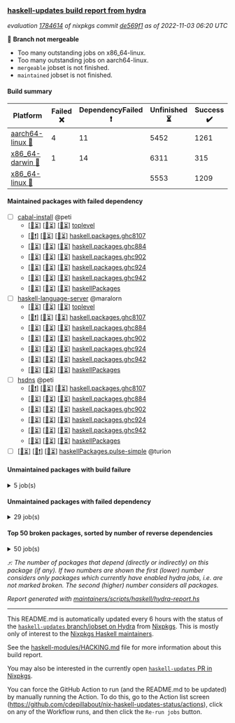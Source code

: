 ### [haskell-updates build report from hydra](https://hydra.nixos.org/jobset/nixpkgs/haskell-updates)
*evaluation [1784614](https://hydra.nixos.org/eval/1784614) of nixpkgs commit [de569f1](https://github.com/NixOS/nixpkgs/commits/de569f1921855ec20c25c9d464b8ba6317c7cc75) as of 2022-11-03 06:20 UTC*

:red_circle: **Branch not mergeable**
  * Too many outstanding jobs on x86_64-linux.
  * Too many outstanding jobs on aarch64-linux.
  * `mergeable` jobset is not finished.
  * `maintained` jobset is not finished.

#### Build summary

 | Platform | Failed :x: | DependencyFailed :heavy_exclamation_mark: | Unfinished :hourglass_flowing_sand: | Success :heavy_check_mark: | 
 | --- | --- | --- | --- | --- | 
 | [aarch64-linux :iphone:](https://hydra.nixos.org/eval/1784614?filter=.aarch64-linux) | 4 | 11 | 5452 | 1261 | 
 | [x86_64-darwin :apple:](https://hydra.nixos.org/eval/1784614?filter=.x86_64-darwin) | 1 | 14 | 6311 | 315 | 
 | [x86_64-linux :penguin:](https://hydra.nixos.org/eval/1784614?filter=.x86_64-linux) |  |  | 5553 | 1209 | 
#### Maintained packages with failed dependency
- [ ] [cabal-install](https://hydra.nixos.org/eval/1784614?filter=cabal-install) @peti
  - [[:iphone::hourglass_flowing_sand:]](https://hydra.nixos.org/build/197597796) [[:apple::hourglass_flowing_sand:]](https://hydra.nixos.org/build/197599273) [[:penguin::hourglass_flowing_sand:]](https://hydra.nixos.org/build/197595110) [toplevel](https://hydra.nixos.org/eval/1784614?filter=cabal-install)
  - [[:iphone::heavy_exclamation_mark:]](https://hydra.nixos.org/build/197585524) [[:apple::hourglass_flowing_sand:]](https://hydra.nixos.org/build/197604379) [[:penguin::hourglass_flowing_sand:]](https://hydra.nixos.org/build/197593752) [haskell.packages.ghc8107](https://hydra.nixos.org/eval/1784614?filter=haskell.packages.ghc8107.cabal-install)
  - [[:iphone::hourglass_flowing_sand:]](https://hydra.nixos.org/build/197594172) [[:apple::hourglass_flowing_sand:]](https://hydra.nixos.org/build/197598921) [[:penguin::hourglass_flowing_sand:]](https://hydra.nixos.org/build/197585728) [haskell.packages.ghc884](https://hydra.nixos.org/eval/1784614?filter=haskell.packages.ghc884.cabal-install)
  - [[:iphone::hourglass_flowing_sand:]](https://hydra.nixos.org/build/197595113) [[:apple::hourglass_flowing_sand:]](https://hydra.nixos.org/build/197595480) [[:penguin::hourglass_flowing_sand:]](https://hydra.nixos.org/build/197591709) [haskell.packages.ghc902](https://hydra.nixos.org/eval/1784614?filter=haskell.packages.ghc902.cabal-install)
  - [[:iphone::hourglass_flowing_sand:]](https://hydra.nixos.org/build/197594815) [[:apple::hourglass_flowing_sand:]](https://hydra.nixos.org/build/197593150) [[:penguin::hourglass_flowing_sand:]](https://hydra.nixos.org/build/197604521) [haskell.packages.ghc924](https://hydra.nixos.org/eval/1784614?filter=haskell.packages.ghc924.cabal-install)
  - [[:iphone::hourglass_flowing_sand:]](https://hydra.nixos.org/build/197593821) [[:apple::hourglass_flowing_sand:]](https://hydra.nixos.org/build/197591195) [[:penguin::hourglass_flowing_sand:]](https://hydra.nixos.org/build/197588886) [haskell.packages.ghc942](https://hydra.nixos.org/eval/1784614?filter=haskell.packages.ghc942.cabal-install)
  - [[:iphone::hourglass_flowing_sand:]](https://hydra.nixos.org/build/197603074) [[:apple::hourglass_flowing_sand:]](https://hydra.nixos.org/build/197599502) [[:penguin::hourglass_flowing_sand:]](https://hydra.nixos.org/build/197602032) [haskellPackages](https://hydra.nixos.org/eval/1784614?filter=haskellPackages.cabal-install)
- [ ] [haskell-language-server](https://hydra.nixos.org/eval/1784614?filter=haskell-language-server) @maralorn
  - [[:iphone::hourglass_flowing_sand:]](https://hydra.nixos.org/build/197590316) [[:apple::hourglass_flowing_sand:]](https://hydra.nixos.org/build/197587500) [[:penguin::hourglass_flowing_sand:]](https://hydra.nixos.org/build/197592539) [toplevel](https://hydra.nixos.org/eval/1784614?filter=haskell-language-server)
  - [[:iphone::heavy_exclamation_mark:]](https://hydra.nixos.org/build/197586850) [[:apple::hourglass_flowing_sand:]](https://hydra.nixos.org/build/197604199) [[:penguin::hourglass_flowing_sand:]](https://hydra.nixos.org/build/197587720) [haskell.packages.ghc8107](https://hydra.nixos.org/eval/1784614?filter=haskell.packages.ghc8107.haskell-language-server)
  - [[:iphone::hourglass_flowing_sand:]](https://hydra.nixos.org/build/197596785) [[:apple::hourglass_flowing_sand:]](https://hydra.nixos.org/build/197594490) [[:penguin::hourglass_flowing_sand:]](https://hydra.nixos.org/build/197604383) [haskell.packages.ghc884](https://hydra.nixos.org/eval/1784614?filter=haskell.packages.ghc884.haskell-language-server)
  - [[:iphone::hourglass_flowing_sand:]](https://hydra.nixos.org/build/197594806) [[:apple::hourglass_flowing_sand:]](https://hydra.nixos.org/build/197597070) [[:penguin::hourglass_flowing_sand:]](https://hydra.nixos.org/build/197592384) [haskell.packages.ghc902](https://hydra.nixos.org/eval/1784614?filter=haskell.packages.ghc902.haskell-language-server)
  - [[:iphone::hourglass_flowing_sand:]](https://hydra.nixos.org/build/197601150) [[:apple::hourglass_flowing_sand:]](https://hydra.nixos.org/build/197589677) [[:penguin::hourglass_flowing_sand:]](https://hydra.nixos.org/build/197603410) [haskell.packages.ghc924](https://hydra.nixos.org/eval/1784614?filter=haskell.packages.ghc924.haskell-language-server)
  - [[:iphone::hourglass_flowing_sand:]](https://hydra.nixos.org/build/197588630) [[:apple::hourglass_flowing_sand:]](https://hydra.nixos.org/build/197601896) [[:penguin::hourglass_flowing_sand:]](https://hydra.nixos.org/build/197598167) [haskell.packages.ghc942](https://hydra.nixos.org/eval/1784614?filter=haskell.packages.ghc942.haskell-language-server)
  - [[:iphone::hourglass_flowing_sand:]](https://hydra.nixos.org/build/197594618) [[:apple::hourglass_flowing_sand:]](https://hydra.nixos.org/build/197587385) [[:penguin::hourglass_flowing_sand:]](https://hydra.nixos.org/build/197589952) [haskellPackages](https://hydra.nixos.org/eval/1784614?filter=haskellPackages.haskell-language-server)
- [ ] [hsdns](https://hydra.nixos.org/eval/1784614?filter=hsdns) @peti
  - [[:iphone::heavy_exclamation_mark:]](https://hydra.nixos.org/build/197585781) [[:apple::hourglass_flowing_sand:]](https://hydra.nixos.org/build/197601154) [[:penguin::hourglass_flowing_sand:]](https://hydra.nixos.org/build/197586759) [haskell.packages.ghc8107](https://hydra.nixos.org/eval/1784614?filter=haskell.packages.ghc8107.hsdns)
  - [[:iphone::hourglass_flowing_sand:]](https://hydra.nixos.org/build/197597155) [[:apple::hourglass_flowing_sand:]](https://hydra.nixos.org/build/197602006) [[:penguin::hourglass_flowing_sand:]](https://hydra.nixos.org/build/197591843) [haskell.packages.ghc884](https://hydra.nixos.org/eval/1784614?filter=haskell.packages.ghc884.hsdns)
  - [[:iphone::hourglass_flowing_sand:]](https://hydra.nixos.org/build/197595879) [[:apple::hourglass_flowing_sand:]](https://hydra.nixos.org/build/197593336) [[:penguin::hourglass_flowing_sand:]](https://hydra.nixos.org/build/197597318) [haskell.packages.ghc902](https://hydra.nixos.org/eval/1784614?filter=haskell.packages.ghc902.hsdns)
  - [[:iphone::hourglass_flowing_sand:]](https://hydra.nixos.org/build/197598340) [[:apple::hourglass_flowing_sand:]](https://hydra.nixos.org/build/197601885) [[:penguin::hourglass_flowing_sand:]](https://hydra.nixos.org/build/197589631) [haskell.packages.ghc924](https://hydra.nixos.org/eval/1784614?filter=haskell.packages.ghc924.hsdns)
  - [[:iphone::hourglass_flowing_sand:]](https://hydra.nixos.org/build/197604376) [[:apple::hourglass_flowing_sand:]](https://hydra.nixos.org/build/197585320) [[:penguin::hourglass_flowing_sand:]](https://hydra.nixos.org/build/197590267) [haskell.packages.ghc942](https://hydra.nixos.org/eval/1784614?filter=haskell.packages.ghc942.hsdns)
  - [[:iphone::hourglass_flowing_sand:]](https://hydra.nixos.org/build/197603348) [[:apple::hourglass_flowing_sand:]](https://hydra.nixos.org/build/197598605) [[:penguin::hourglass_flowing_sand:]](https://hydra.nixos.org/build/197598313) [haskellPackages](https://hydra.nixos.org/eval/1784614?filter=haskellPackages.hsdns)
- [ ] [[:iphone::hourglass_flowing_sand:]](https://hydra.nixos.org/build/197593366) [[:apple::heavy_exclamation_mark:]](https://hydra.nixos.org/build/197584911) [[:penguin::hourglass_flowing_sand:]](https://hydra.nixos.org/build/197599716) [haskellPackages.pulse-simple](https://hydra.nixos.org/eval/1784614?filter=haskellPackages.pulse-simple) @turion
#### Unmaintained packages with build failure
<details><summary>5 job(s) </summary>

- [ ] [[:iphone::x:]](https://hydra.nixos.org/build/197587824) [[:apple::hourglass_flowing_sand:]](https://hydra.nixos.org/build/197599204) [[:penguin::heavy_check_mark:]](https://hydra.nixos.org/build/197586826) [haskellPackages.hw-json-simd](https://hydra.nixos.org/eval/1784614?filter=haskellPackages.hw-json-simd)  :arrow_heading_up: 4 | 8
- [ ] [[:iphone::x:]](https://hydra.nixos.org/build/197584819) [[:apple::hourglass_flowing_sand:]](https://hydra.nixos.org/build/197590689) [[:penguin::hourglass_flowing_sand:]](https://hydra.nixos.org/build/197604826) [haskellPackages.freetype2](https://hydra.nixos.org/eval/1784614?filter=haskellPackages.freetype2)  :arrow_heading_up: 1 | 8
- [ ] [[:iphone::hourglass_flowing_sand:]](https://hydra.nixos.org/build/197592972) [[:apple::x:]](https://hydra.nixos.org/build/197587269) [[:penguin::hourglass_flowing_sand:]](https://hydra.nixos.org/build/197594512) [haskellPackages.epub-tools](https://hydra.nixos.org/eval/1784614?filter=haskellPackages.epub-tools) 
- [ ] [[:iphone::x:]](https://hydra.nixos.org/build/197584871) [[:apple::hourglass_flowing_sand:]](https://hydra.nixos.org/build/197592679) [[:penguin::hourglass_flowing_sand:]](https://hydra.nixos.org/build/197590968) [haskellPackages.jammittools](https://hydra.nixos.org/eval/1784614?filter=haskellPackages.jammittools) 
- [ ] [[:iphone::x:]](https://hydra.nixos.org/build/197587454) [[:apple::hourglass_flowing_sand:]](https://hydra.nixos.org/build/197600912) [[:penguin::hourglass_flowing_sand:]](https://hydra.nixos.org/build/197591429) [haskellPackages.wiringPi](https://hydra.nixos.org/eval/1784614?filter=haskellPackages.wiringPi) 
</details>

#### Unmaintained packages with failed dependency
<details><summary>29 job(s) </summary>

- [ ] [[:iphone::heavy_exclamation_mark:]](https://hydra.nixos.org/build/197585744) [[:apple::hourglass_flowing_sand:]](https://hydra.nixos.org/build/197596133) [[:penguin::hourglass_flowing_sand:]](https://hydra.nixos.org/build/197591160) [haskellPackages.PrimitiveArray](https://hydra.nixos.org/eval/1784614?filter=haskellPackages.PrimitiveArray)  :arrow_heading_up: 4 | 35
- [ ] [[:iphone::hourglass_flowing_sand:]](https://hydra.nixos.org/build/197598973) [[:apple::heavy_exclamation_mark:]](https://hydra.nixos.org/build/197585582) [[:penguin::hourglass_flowing_sand:]](https://hydra.nixos.org/build/197597478) [haskellPackages.gi-gstbase](https://hydra.nixos.org/eval/1784614?filter=haskellPackages.gi-gstbase)  :arrow_heading_up: 2 | 6
- [ ] [[:iphone::heavy_exclamation_mark:]](https://hydra.nixos.org/build/197586425) [[:apple::hourglass_flowing_sand:]](https://hydra.nixos.org/build/197586492) [[:penguin::hourglass_flowing_sand:]](https://hydra.nixos.org/build/197599102) [haskellPackages.BiobaseENA](https://hydra.nixos.org/eval/1784614?filter=haskellPackages.BiobaseENA)  :arrow_heading_up: 1 | 18
- [ ] [[:iphone::heavy_check_mark:]](https://hydra.nixos.org/build/197586760) [[:apple::heavy_exclamation_mark:]](https://hydra.nixos.org/build/197587483) [[:penguin::heavy_check_mark:]](https://hydra.nixos.org/build/197586335) [haskellPackages.hsndfile-vector](https://hydra.nixos.org/eval/1784614?filter=haskellPackages.hsndfile-vector)  :arrow_heading_up: 1 | 4
- [ ] [hoogle](https://hydra.nixos.org/eval/1784614?filter=hoogle)  :arrow_heading_up: 1 | 3
  - [[:iphone::heavy_exclamation_mark:]](https://hydra.nixos.org/build/197586008) [[:apple::hourglass_flowing_sand:]](https://hydra.nixos.org/build/197591621) [[:penguin::hourglass_flowing_sand:]](https://hydra.nixos.org/build/197602053) [haskell.packages.ghc8107](https://hydra.nixos.org/eval/1784614?filter=haskell.packages.ghc8107.hoogle)
  - [[:iphone::hourglass_flowing_sand:]](https://hydra.nixos.org/build/197602234) [[:apple::hourglass_flowing_sand:]](https://hydra.nixos.org/build/197588422) [[:penguin::hourglass_flowing_sand:]](https://hydra.nixos.org/build/197587870) [haskell.packages.ghc884](https://hydra.nixos.org/eval/1784614?filter=haskell.packages.ghc884.hoogle)
  - [[:iphone::hourglass_flowing_sand:]](https://hydra.nixos.org/build/197589365) [[:apple::hourglass_flowing_sand:]](https://hydra.nixos.org/build/197598551) [[:penguin::heavy_check_mark:]](https://hydra.nixos.org/build/197587559) [haskell.packages.ghc902](https://hydra.nixos.org/eval/1784614?filter=haskell.packages.ghc902.hoogle)
  - [[:iphone::hourglass_flowing_sand:]](https://hydra.nixos.org/build/197601315) [[:apple::hourglass_flowing_sand:]](https://hydra.nixos.org/build/197599884) [[:penguin::hourglass_flowing_sand:]](https://hydra.nixos.org/build/197594138) [haskell.packages.ghc924](https://hydra.nixos.org/eval/1784614?filter=haskell.packages.ghc924.hoogle)
  - [[:iphone::hourglass_flowing_sand:]](https://hydra.nixos.org/build/197594584) [[:apple::hourglass_flowing_sand:]](https://hydra.nixos.org/build/197588847) [[:penguin::hourglass_flowing_sand:]](https://hydra.nixos.org/build/197591095) [haskell.packages.ghc942](https://hydra.nixos.org/eval/1784614?filter=haskell.packages.ghc942.hoogle)
  - [[:iphone::heavy_check_mark:]](https://hydra.nixos.org/build/197585304) [[:apple::hourglass_flowing_sand:]](https://hydra.nixos.org/build/197590532) [[:penguin::heavy_check_mark:]](https://hydra.nixos.org/build/197586386) [haskellPackages](https://hydra.nixos.org/eval/1784614?filter=haskellPackages.hoogle)
- [ ] [[:iphone::heavy_exclamation_mark:]](https://hydra.nixos.org/build/197585553) [[:apple::hourglass_flowing_sand:]](https://hydra.nixos.org/build/197587447) [[:penguin::hourglass_flowing_sand:]](https://hydra.nixos.org/build/197597128) [haskellPackages.http3](https://hydra.nixos.org/eval/1784614?filter=haskellPackages.http3)  :arrow_heading_up: 1 | 1
- [ ] [[:iphone::heavy_exclamation_mark:]](https://hydra.nixos.org/build/197587550) [[:apple::hourglass_flowing_sand:]](https://hydra.nixos.org/build/197585756) [[:penguin::hourglass_flowing_sand:]](https://hydra.nixos.org/build/197597460) [haskellPackages.BiobaseFasta](https://hydra.nixos.org/eval/1784614?filter=haskellPackages.BiobaseFasta)  :arrow_heading_up: 0 | 3
- [ ] [[:iphone::hourglass_flowing_sand:]](https://hydra.nixos.org/build/197601737) [[:apple::heavy_exclamation_mark:]](https://hydra.nixos.org/build/197588269) [[:penguin::hourglass_flowing_sand:]](https://hydra.nixos.org/build/197594366) [haskellPackages.diagrams-graphviz](https://hydra.nixos.org/eval/1784614?filter=haskellPackages.diagrams-graphviz)  :arrow_heading_up: 0 | 2
- [ ] [[:iphone::hourglass_flowing_sand:]](https://hydra.nixos.org/build/197604995) [[:apple::heavy_exclamation_mark:]](https://hydra.nixos.org/build/197587883) [[:penguin::hourglass_flowing_sand:]](https://hydra.nixos.org/build/197604550) [haskellPackages.qtah-cpp-qt5](https://hydra.nixos.org/eval/1784614?filter=haskellPackages.qtah-cpp-qt5)  :arrow_heading_up: 0 | 1
- [ ] [[:iphone::heavy_check_mark:]](https://hydra.nixos.org/build/197585946) [[:apple::heavy_exclamation_mark:]](https://hydra.nixos.org/build/197586282) [[:penguin::hourglass_flowing_sand:]](https://hydra.nixos.org/build/197603617) [haskellPackages.GLHUI](https://hydra.nixos.org/eval/1784614?filter=haskellPackages.GLHUI) 
- [ ] [[:iphone::hourglass_flowing_sand:]](https://hydra.nixos.org/build/197595967) [[:apple::heavy_exclamation_mark:]](https://hydra.nixos.org/build/197588095) [[:penguin::hourglass_flowing_sand:]](https://hydra.nixos.org/build/197597163) [haskellPackages.align-audio](https://hydra.nixos.org/eval/1784614?filter=haskellPackages.align-audio) 
- [ ] [bootGhcjs](https://hydra.nixos.org/eval/1784614?filter=bootGhcjs) 
  - [[:iphone::heavy_exclamation_mark:]](https://hydra.nixos.org/build/197588065) [[:apple::hourglass_flowing_sand:]](https://hydra.nixos.org/build/197593916) [[:penguin::hourglass_flowing_sand:]](https://hydra.nixos.org/build/197600772) [haskell.compiler.ghcjs](https://hydra.nixos.org/eval/1784614?filter=haskell.compiler.ghcjs.bootGhcjs)
  - [[:iphone::hourglass_flowing_sand:]](https://hydra.nixos.org/build/197604031) [[:apple::hourglass_flowing_sand:]](https://hydra.nixos.org/build/197593931) [[:penguin::hourglass_flowing_sand:]](https://hydra.nixos.org/build/197587261) [haskell.compiler.ghcjs810](https://hydra.nixos.org/eval/1784614?filter=haskell.compiler.ghcjs810.bootGhcjs)
- [ ] [[:iphone::hourglass_flowing_sand:]](https://hydra.nixos.org/build/197596732) [[:apple::heavy_exclamation_mark:]](https://hydra.nixos.org/build/197584917) [[:penguin::hourglass_flowing_sand:]](https://hydra.nixos.org/build/197598581) [haskellPackages.debug-me](https://hydra.nixos.org/eval/1784614?filter=haskellPackages.debug-me) 
- [ ] [[:iphone::heavy_exclamation_mark:]](https://hydra.nixos.org/build/197587376) [[:apple::hourglass_flowing_sand:]](https://hydra.nixos.org/build/197590354) [[:penguin::hourglass_flowing_sand:]](https://hydra.nixos.org/build/197593262) [haskellPackages.easytensor-vulkan](https://hydra.nixos.org/eval/1784614?filter=haskellPackages.easytensor-vulkan) 
- [ ] [[:apple::heavy_exclamation_mark:]](https://hydra.nixos.org/build/197587461) [[:penguin::heavy_check_mark:]](https://hydra.nixos.org/build/197587694) [haskellPackages.mplayer-spot](https://hydra.nixos.org/eval/1784614?filter=haskellPackages.mplayer-spot) 
- [ ] [[:iphone::hourglass_flowing_sand:]](https://hydra.nixos.org/build/197597907) [[:apple::heavy_exclamation_mark:]](https://hydra.nixos.org/build/197586657) [[:penguin::hourglass_flowing_sand:]](https://hydra.nixos.org/build/197599546) [haskellPackages.network-messagepack-rpc-websocket](https://hydra.nixos.org/eval/1784614?filter=haskellPackages.network-messagepack-rpc-websocket) 
- [ ] [[:iphone::hourglass_flowing_sand:]](https://hydra.nixos.org/build/197589491) [[:apple::heavy_exclamation_mark:]](https://hydra.nixos.org/build/197586346) [[:penguin::hourglass_flowing_sand:]](https://hydra.nixos.org/build/197598316) [haskellPackages.prettyprinter-graphviz](https://hydra.nixos.org/eval/1784614?filter=haskellPackages.prettyprinter-graphviz) 
- [ ] [[:iphone::hourglass_flowing_sand:]](https://hydra.nixos.org/build/197594155) [[:apple::heavy_exclamation_mark:]](https://hydra.nixos.org/build/197585475) [[:penguin::hourglass_flowing_sand:]](https://hydra.nixos.org/build/197603548) [haskellPackages.proteaaudio-sdl](https://hydra.nixos.org/eval/1784614?filter=haskellPackages.proteaaudio-sdl) 
- [ ] [[:iphone::hourglass_flowing_sand:]](https://hydra.nixos.org/build/197590837) [[:apple::heavy_exclamation_mark:]](https://hydra.nixos.org/build/197585360) [[:penguin::hourglass_flowing_sand:]](https://hydra.nixos.org/build/197603839) [haskellPackages.stm-actor](https://hydra.nixos.org/eval/1784614?filter=haskellPackages.stm-actor) 
- [ ] [[:iphone::heavy_exclamation_mark:]](https://hydra.nixos.org/build/197585180) [[:apple::hourglass_flowing_sand:]](https://hydra.nixos.org/build/197602544) [[:penguin::hourglass_flowing_sand:]](https://hydra.nixos.org/build/197591298) [haskellPackages.unicode-names](https://hydra.nixos.org/eval/1784614?filter=haskellPackages.unicode-names) 
- [ ] [[:iphone::hourglass_flowing_sand:]](https://hydra.nixos.org/build/197590723) [[:apple::heavy_exclamation_mark:]](https://hydra.nixos.org/build/197586443) [[:penguin::hourglass_flowing_sand:]](https://hydra.nixos.org/build/197603281) [haskellPackages.zbar](https://hydra.nixos.org/eval/1784614?filter=haskellPackages.zbar) 
</details>

#### Top 50 broken packages, sorted by number of reverse dependencies
<details><summary>50 job(s) </summary>

[amazonka-core](https://packdeps.haskellers.com/reverse/amazonka-core) :arrow_heading_up: 185  
[gogol-core](https://packdeps.haskellers.com/reverse/gogol-core) :arrow_heading_up: 184  
[haskell98](https://packdeps.haskellers.com/reverse/haskell98) :arrow_heading_up: 153  
[enumerator](https://packdeps.haskellers.com/reverse/enumerator) :arrow_heading_up: 56  
[util](https://packdeps.haskellers.com/reverse/util) :arrow_heading_up: 49  
[derive](https://packdeps.haskellers.com/reverse/derive) :arrow_heading_up: 48  
[amazonka](https://packdeps.haskellers.com/reverse/amazonka) :arrow_heading_up: 43  
[accelerate](https://packdeps.haskellers.com/reverse/accelerate) :arrow_heading_up: 42  
[parseargs](https://packdeps.haskellers.com/reverse/parseargs) :arrow_heading_up: 42  
[MonadCatchIO-transformers](https://packdeps.haskellers.com/reverse/MonadCatchIO-transformers) :arrow_heading_up: 41  
[data-lens](https://packdeps.haskellers.com/reverse/data-lens) :arrow_heading_up: 33  
[rank1dynamic](https://packdeps.haskellers.com/reverse/rank1dynamic) :arrow_heading_up: 33  
[distributed-static](https://packdeps.haskellers.com/reverse/distributed-static) :arrow_heading_up: 31  
[language-ecmascript](https://packdeps.haskellers.com/reverse/language-ecmascript) :arrow_heading_up: 31  
[distributed-process](https://packdeps.haskellers.com/reverse/distributed-process) :arrow_heading_up: 30  
[iteratee](https://packdeps.haskellers.com/reverse/iteratee) :arrow_heading_up: 29  
[jmacro](https://packdeps.haskellers.com/reverse/jmacro) :arrow_heading_up: 29  
[mmsyn3](https://packdeps.haskellers.com/reverse/mmsyn3) :arrow_heading_up: 28  
[autodocodec-yaml](https://packdeps.haskellers.com/reverse/autodocodec-yaml) :arrow_heading_up: 27  
[crypto-numbers](https://packdeps.haskellers.com/reverse/crypto-numbers) :arrow_heading_up: 25  
[either-unwrap](https://packdeps.haskellers.com/reverse/either-unwrap) :arrow_heading_up: 25  
[sydtest](https://packdeps.haskellers.com/reverse/sydtest) :arrow_heading_up: 24  
[crypto-pubkey](https://packdeps.haskellers.com/reverse/crypto-pubkey) :arrow_heading_up: 22  
[haskelldb](https://packdeps.haskellers.com/reverse/haskelldb) :arrow_heading_up: 22  
[wxdirect](https://packdeps.haskellers.com/reverse/wxdirect) :arrow_heading_up: 22  
[alg](https://packdeps.haskellers.com/reverse/alg) :arrow_heading_up: 21  
[amazonka-s3](https://packdeps.haskellers.com/reverse/amazonka-s3) :arrow_heading_up: 21  
[mmsyn2](https://packdeps.haskellers.com/reverse/mmsyn2) :arrow_heading_up: 21  
[wxc](https://packdeps.haskellers.com/reverse/wxc) :arrow_heading_up: 21  
[biocore](https://packdeps.haskellers.com/reverse/biocore) :arrow_heading_up: 20  
[wxcore](https://packdeps.haskellers.com/reverse/wxcore) :arrow_heading_up: 20  
[attoparsec-enumerator](https://packdeps.haskellers.com/reverse/attoparsec-enumerator) :arrow_heading_up: 19  
[bytestring-show](https://packdeps.haskellers.com/reverse/bytestring-show) :arrow_heading_up: 19  
[fay](https://packdeps.haskellers.com/reverse/fay) :arrow_heading_up: 19  
[wx](https://packdeps.haskellers.com/reverse/wx) :arrow_heading_up: 19  
[asn1-data](https://packdeps.haskellers.com/reverse/asn1-data) :arrow_heading_up: 18  
[dbus-core](https://packdeps.haskellers.com/reverse/dbus-core) :arrow_heading_up: 18  
[gtksourceview2](https://packdeps.haskellers.com/reverse/gtksourceview2) :arrow_heading_up: 18  
[ukrainian-phonetics-basic](https://packdeps.haskellers.com/reverse/ukrainian-phonetics-basic) :arrow_heading_up: 18  
[HGamer3D-Data](https://packdeps.haskellers.com/reverse/HGamer3D-Data) :arrow_heading_up: 17  
[certificate](https://packdeps.haskellers.com/reverse/certificate) :arrow_heading_up: 17  
[dbus-client](https://packdeps.haskellers.com/reverse/dbus-client) :arrow_heading_up: 17  
[gconf](https://packdeps.haskellers.com/reverse/gconf) :arrow_heading_up: 17  
[gtk-serialized-event](https://packdeps.haskellers.com/reverse/gtk-serialized-event) :arrow_heading_up: 17  
[cuda](https://packdeps.haskellers.com/reverse/cuda) :arrow_heading_up: 16  
[happstack-jmacro](https://packdeps.haskellers.com/reverse/happstack-jmacro) :arrow_heading_up: 16  
[manatee-core](https://packdeps.haskellers.com/reverse/manatee-core) :arrow_heading_up: 16  
[monads-fd](https://packdeps.haskellers.com/reverse/monads-fd) :arrow_heading_up: 16  
[tls-extra](https://packdeps.haskellers.com/reverse/tls-extra) :arrow_heading_up: 16  
[ADPfusion](https://packdeps.haskellers.com/reverse/ADPfusion) :arrow_heading_up: 15  
</details>


*:arrow_heading_up:: The number of packages that depend (directly or indirectly) on this package (if any). If two numbers are shown the first (lower) number considers only packages which currently have enabled hydra jobs, i.e. are not marked broken. The second (higher) number considers all packages.*

*Report generated with [maintainers/scripts/haskell/hydra-report.hs](https://github.com/NixOS/nixpkgs/blob/haskell-updates/maintainers/scripts/haskell/hydra-report.sh)*


----------------------------------------------------------------------

This README.md is automatically updated every 6 hours with the status of the
[`haskell-updates` branch/jobset on Hydra](https://hydra.nixos.org/jobset/nixpkgs/haskell-updates)
from [Nixpkgs](https://github.com/NixOS/nixpkgs).  This is mostly only of
interest to the [Nixpkgs Haskell maintainers](https://github.com/orgs/NixOS/teams/haskell).

See the
[haskell-modules/HACKING.md](https://github.com/NixOS/nixpkgs/blob/haskell-updates/pkgs/development/haskell-modules/HACKING.md)
file for more information about this build report.

You may also be interested in the currently open
[`haskell-updates` PR in Nixpkgs](https://github.com/nixos/nixpkgs/pulls?q=is%3Apr+is%3Aopen+head%3Ahaskell-updates).

You can force the GitHub Action to run (and the README.md to be updated) by
manually running the Action.  To do this, go to the Action list screen
(https://github.com/cdepillabout/nix-haskell-updates-status/actions),
click on any of the Workflow runs, and then click the `Re-run jobs` button.
